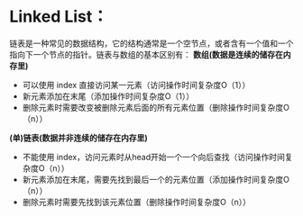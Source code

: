# Linked List：
链表是一种常见的数据结构，它的结构通常是一个空节点，或者含有一个值和一个指向下一个节点的指针。链表与数组的基本区别有：
**数组(数据是连续的储存在内存里)**
  * 可以使用 index 直接访问某一元素（访问操作时间复杂度O（1））
  * 新元素添加在末尾（添加操作时间复杂度O（1））
  * 删除元素时需要改变被删除元素后面的所有元素位置（删除操作时间复杂度O（n））

**(单)链表(数据并非连续的储存在内存里)**
  * 不能使用 index，访问元素时从head开始一个一个向后查找（访问操作时间复杂度O（n））
  * 新元素添加在末尾，需要先找到最后一个的元素位置（添加操作时间复杂度O（n））
  * 删除元素时需要先找到该元素位置（删除操作时间复杂度O（n））